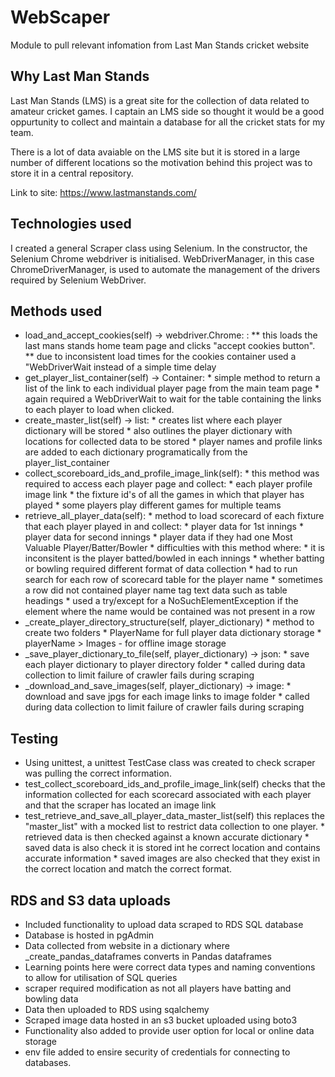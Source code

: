 # WebScaper
Module to pull relevant infomation from Last Man Stands cricket website
## Why Last Man Stands

Last Man Stands (LMS) is a great site for the collection of data related to amateur cricket games. I captain an LMS side so thought it would be a good oppurtunity to collect and maintain a database for all the cricket stats for my team.

There is a lot of data avaiable on the LMS site but it is stored in a large number of different locations so the motivation behind this project was to store it in a central repository.

Link to site: https://www.lastmanstands.com/

## Technologies used

I created a general Scraper class using Selenium. In the constructor, the Selenium Chrome webdriver is initialised. WebDriverManager, in this case ChromeDriverManager, is used to automate the management of the drivers required by Selenium WebDriver.

## Methods used

* load_and_accept_cookies(self) -> webdriver.Chrome: : 
      ** this loads the last mans stands home team page and clicks "accept cookies button".
      ** due to inconsistent load times for the cookies container used a "WebDriverWait instead of a simple time delay
* get_player_list_container(self) -> Container:
      * simple method to return a list of the link to each individual player page from the main team page
      * again required a WebDriverWait to wait for the table containing the links to each player to load when clicked.
* create_master_list(self) -> list:
      * creates list where each player dictionary will be stored
      * also outlines the player dictionary with locations for collected data to be stored
      * player names and profile links are added to each dictionary programatically from the player_list_container
* collect_scoreboard_ids_and_profile_image_link(self):
      * this method was required to access each player page and collect:
              * each player profile image link
              * the fixture id's of all the games in which that player has played
                      * some players play different games for multiple teams
* retrieve_all_player_data(self):
       * method to load scorecard of each fixture that each player played in and collect:
              * player data for 1st innings
              * player data for second innings
              * player data if they had one Most Valuable Player/Batter/Bowler
       * difficulties with this method where:
              *  it is inconsitent is the player batted/bowled in each innings
              *  whether batting or bowling required different format of data collection
              *  had to run search for each row of scorecard table for the player name
              *  sometimes a row did not contained player name tag text data such as table headings
              *  used a try/except for a NoSuchElementException if the element where the name would be contained was not present in a row
* _create_player_directory_structure(self, player_dictionary)
        * method to create two folders
              * PlayerName for full player data dictionary storage
              * playerName > Images - for offline image storage
* _save_player_dictionary_to_file(self, player_dictionary) -> json:
         * save each player dictionary to player directory folder
         * called during data collection to limit failure of crawler fails during scraping
* _download_and_save_images(self, player_dictionary) -> image:
         * download and save jpgs for each image links to image folder
         * called during data collection to limit failure of crawler fails during scraping   


## Testing

* Using unittest, a unittest TestCase class was created to check scraper was pulling the correct information.
* test_collect_scoreboard_ids_and_profile_image_link(self) checks that the information collected for each scorecard associated with each player and that the scraper has located an image link
* test_retrieve_and_save_all_player_data_master_list(self) this replaces the "master_list" with a mocked list to restrict data collection to one player.
          * retrieved data is then checked against a known accurate dictionary
          * saved data is also check it is stored int he correct location and contains accurate information
          * saved images are also checked that they exist in the correct location and match the correct format. 
## RDS and S3 data uploads

* Included functionality to upload data scraped to RDS SQL database
* Database is hosted in pgAdmin 
* Data collected from website in a dictionary where _create_pandas_dataframes converts in Pandas dataframes
* Learning points here were correct data types and naming conventions to allow for utilisation of SQL queries
* scraper required modification as not all players have batting and bowling data
* Data then uploaded to RDS using sqalchemy
* Scraped image data hosted in an s3 bucket uploaded using boto3
* Functionality also added to provide user option for local or online data storage
* env file added to ensire security of credentials for connecting to databases.
         
